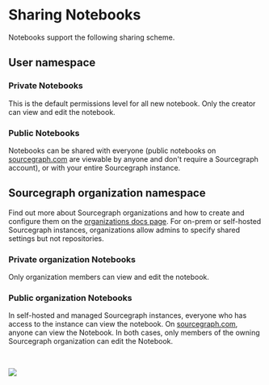 <style>

.markdown-body h2 {
  margin-top: 2em;
}

.markdown-body ul {
  list-style:none;
  padding-left: 1em;
}

.markdown-body ul li {
  margin: 0.5em 0;
}

.markdown-body ul li:before {
  content: '';
  display: inline-block;
  height: 1.2em;
  width: 1em;
  background-size: contain;
  background-repeat: no-repeat;
  background-image: url(code_monitoring/file-icon.svg);
  margin-right: 0.5em;
  margin-bottom: -0.29em;
}

body.theme-dark .markdown-body ul li:before {
  filter: invert(50%);
}

</style>
# Sharing Notebooks

Notebooks support the following sharing scheme.

## User namespace

### Private Notebooks
This is the default permissions level for all new notebook. Only the creator can view and edit the notebook.

### Public Notebooks
Notebooks can be shared with everyone (public notebooks on [sourcegraph.com](https://sourcegraph.com) are viewable by anyone and don't require a Sourcegraph account), or with your entire Sourcegraph instance.

## Sourcegraph organization namespace
Find out more about Sourcegraph organizations and how to create and configure them on the [organizations docs page](../admin/organizations.md). For on-prem or self-hosted Sourcegraph instances, organizations allow admins to specify shared settings but not repositories.

### Private organization Notebooks
Only organization members can view and edit the notebook.

### Public organization Notebooks
In self-hosted and managed Sourcegraph instances, everyone who has access to the instance can view the notebook. On [sourcegraph.com](https://sourcegraph.com), anyone can view the Notebook. In both cases, only members of the owning Sourcegraph organization can edit the Notebook.

<br>

![](https://storage.googleapis.com/sourcegraph-assets/docs/images/notebooks/notebook_sharing.gif)
